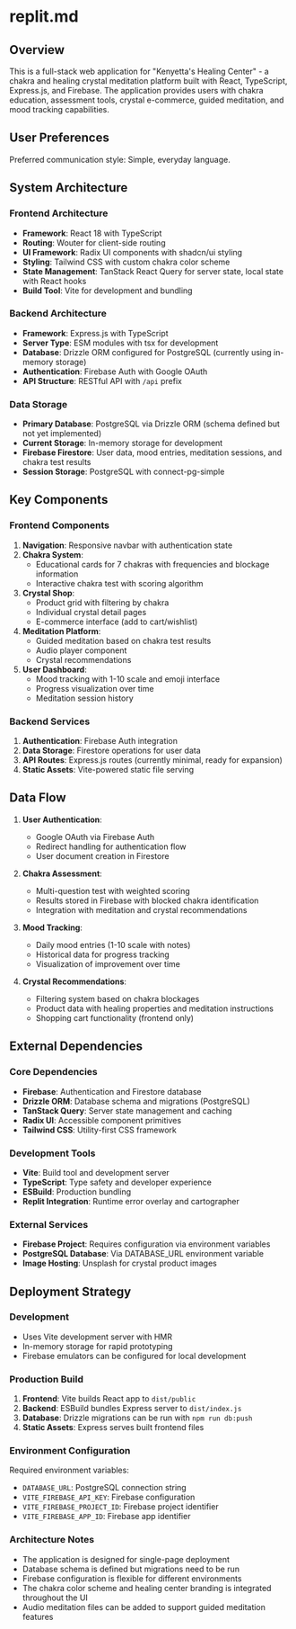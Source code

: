 # replit.md

## Overview

This is a full-stack web application for "Kenyetta's Healing Center" - a chakra and healing crystal meditation platform built with React, TypeScript, Express.js, and Firebase. The application provides users with chakra education, assessment tools, crystal e-commerce, guided meditation, and mood tracking capabilities.

## User Preferences

Preferred communication style: Simple, everyday language.

## System Architecture

### Frontend Architecture
- **Framework**: React 18 with TypeScript
- **Routing**: Wouter for client-side routing
- **UI Framework**: Radix UI components with shadcn/ui styling
- **Styling**: Tailwind CSS with custom chakra color scheme
- **State Management**: TanStack React Query for server state, local state with React hooks
- **Build Tool**: Vite for development and bundling

### Backend Architecture
- **Framework**: Express.js with TypeScript
- **Server Type**: ESM modules with tsx for development
- **Database**: Drizzle ORM configured for PostgreSQL (currently using in-memory storage)
- **Authentication**: Firebase Auth with Google OAuth
- **API Structure**: RESTful API with `/api` prefix

### Data Storage
- **Primary Database**: PostgreSQL via Drizzle ORM (schema defined but not yet implemented)
- **Current Storage**: In-memory storage for development
- **Firebase Firestore**: User data, mood entries, meditation sessions, and chakra test results
- **Session Storage**: PostgreSQL with connect-pg-simple

## Key Components

### Frontend Components
1. **Navigation**: Responsive navbar with authentication state
2. **Chakra System**: 
   - Educational cards for 7 chakras with frequencies and blockage information
   - Interactive chakra test with scoring algorithm
3. **Crystal Shop**: 
   - Product grid with filtering by chakra
   - Individual crystal detail pages
   - E-commerce interface (add to cart/wishlist)
4. **Meditation Platform**: 
   - Guided meditation based on chakra test results
   - Audio player component
   - Crystal recommendations
5. **User Dashboard**: 
   - Mood tracking with 1-10 scale and emoji interface
   - Progress visualization over time
   - Meditation session history

### Backend Services
1. **Authentication**: Firebase Auth integration
2. **Data Storage**: Firestore operations for user data
3. **API Routes**: Express.js routes (currently minimal, ready for expansion)
4. **Static Assets**: Vite-powered static file serving

## Data Flow

1. **User Authentication**: 
   - Google OAuth via Firebase Auth
   - Redirect handling for authentication flow
   - User document creation in Firestore

2. **Chakra Assessment**:
   - Multi-question test with weighted scoring
   - Results stored in Firebase with blocked chakra identification
   - Integration with meditation and crystal recommendations

3. **Mood Tracking**:
   - Daily mood entries (1-10 scale with notes)
   - Historical data for progress tracking
   - Visualization of improvement over time

4. **Crystal Recommendations**:
   - Filtering system based on chakra blockages
   - Product data with healing properties and meditation instructions
   - Shopping cart functionality (frontend only)

## External Dependencies

### Core Dependencies
- **Firebase**: Authentication and Firestore database
- **Drizzle ORM**: Database schema and migrations (PostgreSQL)
- **TanStack Query**: Server state management and caching
- **Radix UI**: Accessible component primitives
- **Tailwind CSS**: Utility-first CSS framework

### Development Tools
- **Vite**: Build tool and development server
- **TypeScript**: Type safety and developer experience
- **ESBuild**: Production bundling
- **Replit Integration**: Runtime error overlay and cartographer

### External Services
- **Firebase Project**: Requires configuration via environment variables
- **PostgreSQL Database**: Via DATABASE_URL environment variable
- **Image Hosting**: Unsplash for crystal product images

## Deployment Strategy

### Development
- Uses Vite development server with HMR
- In-memory storage for rapid prototyping
- Firebase emulators can be configured for local development

### Production Build
1. **Frontend**: Vite builds React app to `dist/public`
2. **Backend**: ESBuild bundles Express server to `dist/index.js`
3. **Database**: Drizzle migrations can be run with `npm run db:push`
4. **Static Assets**: Express serves built frontend files

### Environment Configuration
Required environment variables:
- `DATABASE_URL`: PostgreSQL connection string
- `VITE_FIREBASE_API_KEY`: Firebase configuration
- `VITE_FIREBASE_PROJECT_ID`: Firebase project identifier
- `VITE_FIREBASE_APP_ID`: Firebase app identifier

### Architecture Notes
- The application is designed for single-page deployment
- Database schema is defined but migrations need to be run
- Firebase configuration is flexible for different environments
- The chakra color scheme and healing center branding is integrated throughout the UI
- Audio meditation files can be added to support guided meditation features